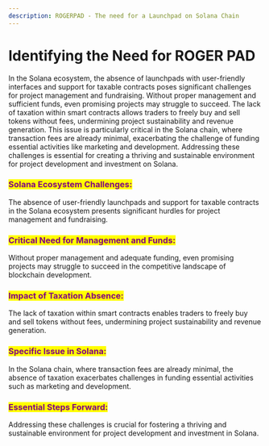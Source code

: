 ```yaml
---
description: ROGERPAD - The need for a Launchpad on Solana Chain
---
```


# Identifying the Need for ROGER PAD

In the Solana ecosystem, the absence of launchpads with user-friendly interfaces and support for taxable contracts poses significant challenges for project management and fundraising. Without proper management and sufficient funds, even promising projects may struggle to succeed. The lack of taxation within smart contracts allows traders to freely buy and sell tokens without fees, undermining project sustainability and revenue generation. This issue is particularly critical in the Solana chain, where transaction fees are already minimal, exacerbating the challenge of funding essential activities like marketing and development. Addressing these challenges is essential for creating a thriving and sustainable environment for project development and investment on Solana.

### <mark style="color:purple;">Solana Ecosystem Challenges:</mark>&#x20;

The absence of user-friendly launchpads and support for taxable contracts in the Solana ecosystem presents significant hurdles for project management and fundraising.

### <mark style="color:purple;">Critical Need for Management and Funds:</mark>&#x20;

Without proper management and adequate funding, even promising projects may struggle to succeed in the competitive landscape of blockchain development.

### <mark style="color:purple;">Impact of Taxation Absence:</mark>&#x20;

The lack of taxation within smart contracts enables traders to freely buy and sell tokens without fees, undermining project sustainability and revenue generation.

### <mark style="color:purple;">Specific Issue in Solana:</mark>&#x20;

In the Solana chain, where transaction fees are already minimal, the absence of taxation exacerbates challenges in funding essential activities such as marketing and development.

### <mark style="color:purple;">Essential Steps Forward:</mark>&#x20;

Addressing these challenges is crucial for fostering a thriving and sustainable environment for project development and investment in Solana.
